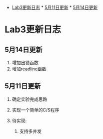 * [Lab3更新日志](#Lab3更新日志)
		* [5月11日更新](#5月11日更新)
		* [5月14日更新](#5月14日更新)

# Lab3更新日志

## 5月14日更新
1. 增加出错函数
2. 增加readline函数

## 5月11日更新
1. 确定实验完成思路
2. 实现一个简单的C/S程序

3. 待实现:
	1. 支持多并发
